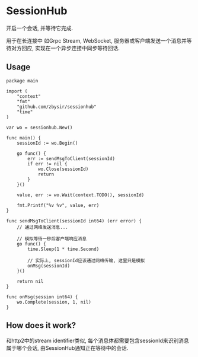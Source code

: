 # SessionHub

开启一个会话, 并等待它完成.

用于在长连接中 如Grpc Stream, WebSocket, 服务器或客户端发送一个消息并等待对方回应, 实现在一个异步连接中同步等待回话.

## Usage

```
package main

import (
	"context"
	"fmt"
	"github.com/zbysir/sessionhub"
	"time"
)

var wo = sessionhub.New()

func main() {
	sessionId := wo.Begin()

	go func() {
		err := sendMsgToClient(sessionId)
		if err != nil {
			wo.Close(sessionId)
			return
		}
	}()

	value, err := wo.Wait(context.TODO(), sessionId)

	fmt.Printf("%v %v", value, err)
}

func sendMsgToClient(sessionId int64) (err error) {
	// 通过网络发送消息...

	// 模拟等待一秒后客户端响应消息
	go func() {
		time.Sleep(1 * time.Second)

		// 实际上, sessionId应该通过网络传输, 这里只是模拟
		onMsg(sessionId)
	}()

	return nil
}

func onMsg(session int64) {
	wo.Complete(session, 1, nil)
}

```

## How does it work?

和http2中的stream identifier类似, 每个消息体都需要包含sessionId来识别消息属于哪个会话, 由SessionHub通知正在等待中的会话.


